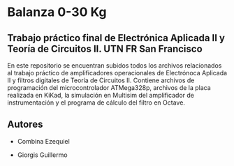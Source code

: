 # Balanza 0-30 Kg
## Trabajo práctico final de Electrónica Aplicada II y Teoría de Circuitos II. UTN FR San Francisco
En este repositorio se encuentran subidos todos los archivos relacionados al trabajo práctico de amplificadores operacionales de Electrónoca Aplicada II y filtros digitales de Teoría de Circuitos II. Contiene archivos de programación del microcontrolador ATMega328p, archivos de la placa realizada en KiKad, la simulación en Multisim del amplificador de instrumentación y el programa de cálculo del filtro en Octave.
## Autores
- Combina Ezequiel
* Giorgis Guillermo 

